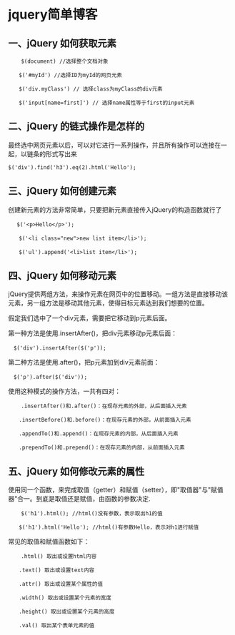 # jquery简单博客

##  一、jQuery 如何获取元素

```
    $(document) //选择整个文档对象

　　$('#myId') //选择ID为myId的网页元素

　　$('div.myClass') // 选择class为myClass的div元素

　　$('input[name=first]') // 选择name属性等于first的input元素
```

## 二、jQuery 的链式操作是怎样的

最终选中网页元素以后，可以对它进行一系列操作，并且所有操作可以连接在一起，以链条的形式写出来

```
$('div').find('h3').eq(2).html('Hello');
```

## 三、jQuery 如何创建元素

创建新元素的方法非常简单，只要把新元素直接传入jQuery的构造函数就行了
```
　 $('<p>Hello</p>');

　　$('<li class="new">new list item</li>');

　　$('ul').append('<li>list item</li>');
```

## 四、jQuery 如何移动元素

jQuery提供两组方法，来操作元素在网页中的位置移动。一组方法是直接移动该元素，另一组方法是移动其他元素，使得目标元素达到我们想要的位置。

假定我们选中了一个div元素，需要把它移动到p元素后面。

第一种方法是使用.insertAfter()，把div元素移动p元素后面：

```
　$('div').insertAfter($('p'));
```

第二种方法是使用.after()，把p元素加到div元素前面：

```
　$('p').after($('div'));
```

使用这种模式的操作方法，一共有四对：

```
    .insertAfter()和.after()：在现存元素的外部，从后面插入元素

　　.insertBefore()和.before()：在现存元素的外部，从前面插入元素

　　.appendTo()和.append()：在现存元素的内部，从后面插入元素

　　.prependTo()和.prepend()：在现存元素的内部，从前面插入元素
```

## 五、jQuery 如何修改元素的属性

使用同一个函数，来完成取值（getter）和赋值（setter），即"取值器"与"赋值器"合一。到底是取值还是赋值，由函数的参数决定.

```
    $('h1').html(); //html()没有参数，表示取出h1的值

　　$('h1').html('Hello'); //html()有参数Hello，表示对h1进行赋值
```

常见的取值和赋值函数如下：

```
    .html() 取出或设置html内容

　　.text() 取出或设置text内容

　　.attr() 取出或设置某个属性的值

　　.width() 取出或设置某个元素的宽度

　　.height() 取出或设置某个元素的高度

　　.val() 取出某个表单元素的值
```
